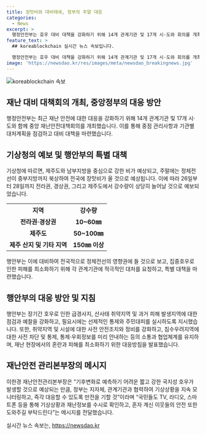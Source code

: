 ```yaml
---
title: 장맛비와 대비태세, 정부의 주말 대응
categories:
  - News
excerpt: >
  행정안전부는 호우 대비 대책을 강화하기 위해 14개 관계기관 및 17개 시·도와 회의를 개최했다. 이에 따라 제주도와 남부지방에서 강한 비가 예상되며, 전국적으로 장맛비가 예상된다. 피해 발생을 최소화하기 위해 급경사지와 산사태 취약지역 점검, 안전조치 강화, 소통·협업체계 유지 등이 중점 추진될 예정이다. 재난안전관리본부장은 국민들에게 기상상황과 재난정보를 주시하고 안전을 확인할 것을 요청했다.
feature_text: >
  ## koreablockchain 실시간 뉴스 속보입니다.

  행정안전부는 호우 대비 대책을 강화하기 위해 14개 관계기관 및 17개 시·도와 회의를 개최했다. 이에 따라 제주도와 남부지방에서 강한 비가 예상되며, 전국적으로 장맛비가 예상된다. 피해 발생을 최소화하기 위해 급경사지와 산사태 취약지역 점검, 안전조치 강화, 소통·협업체계 유지 등이 중점 추진될 예정이다. 재난안전관리본부장은 국민들에게 기상상황과 재난정보를 주시하고 안전을 확인할 것을 요청했다.
image: 'https://newsdao.kr/res/images/meta/newsdao_breakingnews.jpg'
---
```


<p><img src="https://newsdao.kr/res/images/meta/newsdao_breakingnews.jpg" alt="koreablockchain 속보" /></p>

<h2 data-ke-size="size26">재난 대비 대책회의 개최, 중앙정부의 대응 방안</h2>

<p data-ke-size="size16">행정안전부는 최근 재난 안전에 대한 대응을 강화하기 위해 14개 관계기관 및 17개 시·도와 함께 중앙 재난안전대책회의를 개최했습니다. 이를 통해 중점 관리사항과 기관별 대처계획을 점검하고 대비 대책을 마련했습니다.</p>

<h2 data-ke-size="size26">기상청의 예보 및 행안부의 특별 대책</h2>

<p data-ke-size="size16">기상청에 따르면, 제주도와 남부지방을 중심으로 강한 비가 예상되고, 주말에는 정체전선이 중부지방까지 북상하여 전국에 장맛비가 올 것으로 예상됩니다. 이에 따라 26일부터 28일까지 전라권, 경상권, 그리고 제주도에서 강수량이 상당히 늘어날 것으로 예보되었습니다.</p>

<table>
  <tr>
    <th><b>지역</b></th>
    <th><b>강수량</b></th>
  </tr>
  <tr>
    <td style="text-align: center; height: 17px;"><b>전라권·경상권</b></td>
    <td style="text-align: center; height: 17px;"><b>10~60㎜</b></td>
  </tr>
  <tr>
    <td style="text-align: center; height: 17px;"><b>제주도</b></td>
    <td style="text-align: center; height: 17px;"><b>50~100㎜</b></td>
  </tr>
  <tr>
    <td style="text-align: center; height: 17px;"><b>제주 산지 및 기타 지역</b></td>
    <td style="text-align: center; height: 17px;"><b>150㎜ 이상</b></td>
  </tr>
</table>

<p data-ke-size="size16">행안부는 이에 대비하여 전국적으로 정체전선의 영향권에 들 것으로 보고, 집중호우로 인한 피해를 최소화하기 위해 각 관계기관에 적극적인 대처를 요청하고, 특별 대책을 마련했습니다.</p>

<h2 data-ke-size="size26">행안부의 대응 방안 및 지침</h2>

<p data-ke-size="size16">행안부는 장기간 호우로 인한 급경사지, 산사태 취약지역 및 과거 피해 발생지역에 대한 점검과 예찰을 강화하고, 필요시에는 선제적인 통제와 주민대피를 실시하도록 지시했습니다. 또한, 취약지역 및 시설에 대한 사전 안전조치와 정비를 강화하고, 침수우려지역에 대한 사전 차단 및 통제, 통제·우회정보를 미리 안내하는 등의 소통과 협업체계를 유지하며, 재난 현장에서의 혼란과 피해를 최소화하기 위한 대응방침을 발표했습니다.</p>

<h2 data-ke-size="size26">재난안전 관리본부장의 메시지</h2>

<p data-ke-size="size16">이한경 재난안전관리본부장은 “기후변화로 예측하기 어려운 짧고 강한 국지성 호우가 발생할 것으로 예상되는 만큼, 정부는 지자체, 관계기관과 협력하여 기상상황을 지속 모니터링하고, 즉각 대응할 수 있도록 만전을 기할 것”이라며 “국민들도 TV, 라디오, 스마트폰 등을 통해 기상상황과 재난정보를 수시로 확인하고, 혼자 계신 이웃들의 안전 또한 도와주길 부탁드린다”는 메시지를 전달했습니다.</p>
실시간 뉴스 속보는, <a href="https://newsdao.kr" rel="dofollow">https://newsdao.kr</a>


